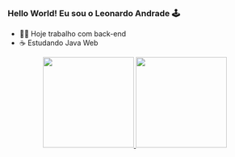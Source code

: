 ### Hello World! Eu sou o Leonardo Andrade 🕹️

- 👨‍💻 Hoje trabalho com back-end
- ☕ Estudando Java Web

<div align="center">
  <a href="https://github.com/leonardo-andrade">
  <img height="180em" src="https://github-readme-stats.vercel.app/api?username=leonardo-andrade&show_icons=true&theme=dark&include_all_commits=true&count_private=true"/>
  <img height="180em" src="https://github-readme-stats.vercel.app/api/top-langs/?username=leonardo-andrade&layout=compact&langs_count=7&theme=dark"/>
   
</div>

  
 
